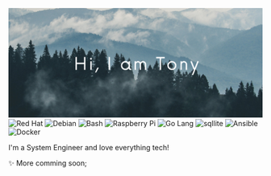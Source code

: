 ![Header Image](https://github.com/acavella/acavella/blob/master/assets/header.png)
![Red Hat](https://img.shields.io/badge/-Red%20Hat-41454A?logo=redhat)
![Debian](https://img.shields.io/badge/-Debian-A81D33?logo=debian)
![Bash](https://img.shields.io/badge/-Bash-4EAA25?logo=gnubash)
![Raspberry Pi](https://img.shields.io/badge/-Raspberry%20Pi-A22846?logo=raspberrypi)
![Go Lang](https://img.shields.io/badge/-Go-00ADD8?logo=go)
![sqllite](https://img.shields.io/badge/-sqlite-003B57?logo=sqlite)
![Ansible](https://img.shields.io/badge/-Ansible-EE0000?logo=ansible)
![Docker](https://img.shields.io/badge/-Docker-2496ED?logo=Docker)

I'm a System Engineer and love everything tech!

✨ More comming soon;

<!--
**acavella/acavella** is a ✨ _special_ ✨ repository because its `README.md` (this file) appears on your GitHub profile.

Here are some ideas to get you started:

- 🔭 I’m currently working on ...
- 🌱 I’m currently learning ...
- 👯 I’m looking to collaborate on ...
- 🤔 I’m looking for help with ...
- 💬 Ask me about ...
- 📫 How to reach me: ...
- 😄 Pronouns: ...
- ⚡ Fun fact: ...
-->
